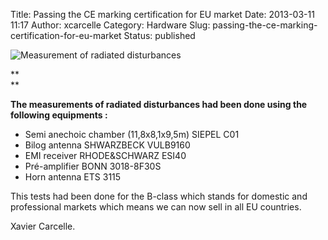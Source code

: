 Title: Passing the CE marking certification for EU market
Date: 2013-03-11 11:17
Author: xcarcelle
Category: Hardware
Slug: passing-the-ce-marking-certification-for-eu-market
Status: published

<div>

![Measurement of radiated
disturbances](/images/blog/XIOHv5/.MeasurementRadiatedDisturbances_m.jpg "Measurement of radiated disturbances, mar. 2013")

</div>

<div>

**  
**

</div>

<div>

**The measurements of radiated disturbances had been done using the
following equipments :**

</div>

<div>

-   Semi anechoic chamber (11,8x8,1x9,5m) SIEPEL C01
-   Bilog antenna SHWARZBECK VULB9160
-   EMI receiver RHODE&amp;SCHWARZ ESI40
-   Pré-amplifier BONN 3018-8F30S
-   Horn antenna ETS 3115

</div>

This tests had been done for the B-class which stands for domestic and
professional markets which means we can now sell in all EU countries.

Xavier Carcelle.

</p>

